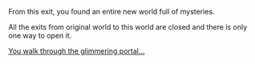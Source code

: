 From this exit, you found an entire new world full of mysteries.

All the exits from original world to this world are closed and there is only one way to open it.

[You walk through the glimmering portal...](../glimmering-portal/glimmering-portal.md)
